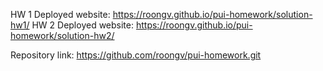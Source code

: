 HW 1 Deployed website: https://roongv.github.io/pui-homework/solution-hw1/ 
HW 2 Deployed website: https://roongv.github.io/pui-homework/solution-hw2/

Repository link: https://github.com/roongv/pui-homework.git

